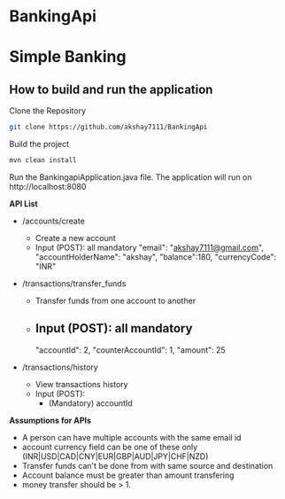 # BankingApi
# Simple Banking

## How to build and run the application

Clone the Repository

```bash
git clone https://github.com/akshay7111/BankingApi
```
 

Build the project

```bash
mvn clean install
```

Run the BankingapiApplication.java file. The application will run on http://localhost:8080

**API List**

- /accounts/create
  - Create a new account
  - Input (POST): all mandatory
    "email": "akshay7111@gmail.com",
    "accountHolderName": "akshay",
    "balance":180, 
    "currencyCode": "INR"
    
- /transactions/transfer_funds 
  - Transfer funds from one account to another
  - Input (POST): all mandatory
    - 
    "accountId": 2,
    "counterAccountId": 1,
    "amount": 25

- /transactions/history
  - View transactions history
  - Input (POST):
      - (Mandatory) accountId

**Assumptions for APIs**
- A person can have multiple accounts with the same email id
- account currency field can be one of these only (INR|USD|CAD|CNY|EUR|GBP|AUD|JPY|CHF|NZD)
- Transfer funds can't be done from with same source and destination
- Account balance must be greater than amount transfering
- money transfer should be > 1.



